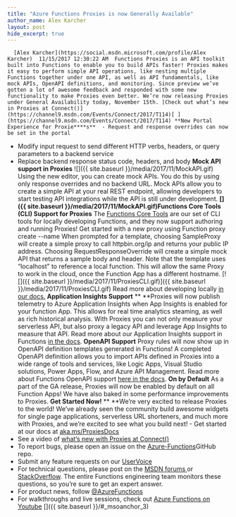 ```yaml
---
title: "Azure Functions Proxies is now Generally Available"
author_name: Alex Karcher
layout: post
hide_excerpt: true
---
```

      [Alex Karcher](https://social.msdn.microsoft.com/profile/Alex Karcher)  11/15/2017 12:30:22 AM  Functions Proxies is an API toolkit built into Functions to enable you to build APIs faster! Proxies makes it easy to perform simple API operations, like nesting multiple Functions together under one API, as well as API fundamentals, like mock APIs, OpenAPI definitions, and monitoring. Since preview we’ve gotten a lot of awesome feedback and responded with some new functionality to make Proxies even better. We’re now releasing Proxies under General Availability today, November 15th. [Check out what’s new in Proxies at Connect()](https://channel9.msdn.com/Events/Connect/2017/T114)[ ](https://channel9.msdn.com/Events/Connect/2017/T114) **New Portal Experience for Proxie****s**  - Request and response overrides can now be set in the portal
 - Modify input request to send different HTTP verbs, headers, or query parameters to a backend service
 - Replace backend response status code, headers, and body
  **Mock API support in Proxies** ![]({{ site.baseurl }}/media/2017/11/MockAPI.gif) Using the new editor, you can create mock APIs. You do this by using only response overrides and no backend URL. Mock APIs allow you to create a simple API at your real REST endpoint, allowing developers to start testing API integrations while the API is still under development. **[]({{ site.baseurl }}/media/2017/11/MockAPI.gif)Functions Core Tools (CLI) Support for Proxies** The [Functions Core Tools](https://aka.ms/functionscoretools) are our set of CLI tools for locally developing Functions, and they now support authoring and running Proxies! Get started with a new proxy using Function proxy create --name <yourproxyname> When prompted for a template, choosing SampleProxy will create a simple proxy to call httpbin.org/ip and returns your public IP address. Choosing RequestResponseOverride will create a simple mock API that returns a sample body and header. Note that the template uses “localhost” to reference a local function. This will allow the same Proxy to work in the cloud, once the Function App has a different hostname. [![]({{ site.baseurl }}/media/2017/11/ProxiesCLI.gif)]({{ site.baseurl }}/media/2017/11/ProxiesCLI.gif) Read more about developing locally [in our docs.](https://docs.microsoft.com/en-us/azure/azure-functions/functions-run-local) **Application Insights Support** ** **Proxies will now publish telemetry to Azure Application Insights when App Insights is enabled for your function App. This allows for real time analytics steaming, as well as rich historical analysis. With Proxies you can not only measure your serverless API, but also proxy a legacy API and leverage App Insights to measure that API. Read more about our Application Insights support in Functions [in the docs](https://docs.microsoft.com/en-us/azure/azure-functions/functions-monitoring). **OpenAPI Support** Proxy rules will now show up in OpenAPI definition templates generated in Functions! A completed OpenAPI definition allows you to import APIs defined in Proxies into a wide range of tools and services, like Logic Apps, Visual Studio solutions, Power Apps, Flow, and Azure API Management. Read more about Functions OpenAPI support [here in the docs](https://docs.microsoft.com/en-us/azure/azure-functions/functions-openapi-definition). **On by Default** As a part of the GA release, Proxies will now be enabled by default on all Function Apps! We have also baked in some performance improvements to Proxies. **Get Started Now!** ** **We’re very excited to release Proxies to the world! We’ve already seen the community build awesome widgets for single page applications, serverless URL shorteners, and much more with Proxies, and we’re excited to see what you build next!  -  Get started at our docs at [aka.ms/ProxiesDocs](http://aka.ms/ProxiesDocs)
 - See a video of [what’s new with Proxies at Connect()](https://channel9.msdn.com/Events/Connect/2017/T114)
 - To report bugs, please open an issue on the [Azure-Functions](https://github.com/Azure/Azure-Functions)GitHub repo.
 - Submit any feature requests on our [UserVoice](http://aka.ms/functionsUV)
 - For technical questions, please post on the [MSDN forums ](https://social.msdn.microsoft.com/Forums/azure/en-US/home?forum=azurefunctions)or [StackOverflow](https://stackoverflow.com/questions/tagged/azure-functions). The entire Functions engineering team monitors these questions, so you’re sure to get an expert answer.
 - For product news, follow [](https://twitter.com/AzureFunctions)[@AzureFunctions](https://twitter.com/AzureFunctions)
 - For walkthroughs and live sessions, check out [Azure Functions on Youtube](https://www.youtube.com/c/AzureFunctions)
  []({{ site.baseurl }}/#_msoanchor_3) [](http://aka.ms/proxiesconnectvid)     
